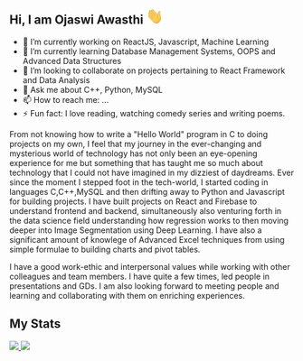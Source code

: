 ## Hi, I am Ojaswi Awasthi <img src="https://raw.githubusercontent.com/ABSphreak/ABSphreak/master/gifs/Hi.gif" width="30px">

- 🔭 I’m currently working on ReactJS, Javascript, Machine Learning 
- 🌱 I’m currently learning Database Management Systems, OOPS and Advanced Data Structures
- 👯 I’m looking to collaborate on projects pertaining to React Framework and Data Analysis
- 💬 Ask me about C++, Python, MySQL
- 📫 How to reach me: ...
- ⚡ Fun fact: I love reading, watching comedy series and writing poems.

From not knowing how to write a "Hello World" program in C to doing projects on my own, I feel that my journey in the ever-changing and mysterious world of technology has not only been an eye-opening experience for me but something that has taught me so much about technology that I could not have imagined in my dizziest of daydreams. Ever since the moment I stepped foot in the tech-world, I started coding in languages C,C++,MySQL and then drifting away to Python and Javascript for building projects. I have built projects on React and Firebase to understand frontend and backend, simultaneously also venturing forth in the data science field understanding how regression works to then moving deeper into Image Segmentation using Deep Learning. I have also a significant amount of knowlege of Advanced Excel techniques from using simple formulae to building charts and pivot tables.

  I have a good work-ethic and interpersonal values while working with other colleagues and team members. I have quite a few times, led people in presentations and GDs. I am also looking forward to meeting people and learning and collaborating with them on enriching experiences.

## My Stats
<p>
<a href="https://github.com/AVS1508">
  <img height="180em" src="https://github-readme-stats.vercel.app/api?username=Ojaswi2000&show_icons=true&theme=radical" />
  <img height="180em" src="https://github-readme-stats-eight-theta.vercel.app/api/top-langs/?username=Ojaswi2000&theme=radical&layout=compact&exclude_lang=java+r" />
</a>
</p>

